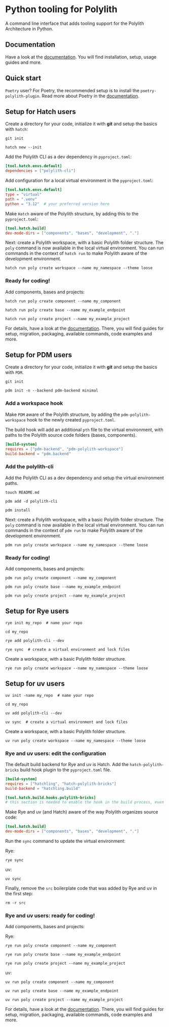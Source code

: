 # Python tooling for Polylith

A command line interface that adds tooling support for the Polylith Architecture in Python.

## Documentation
Have a look at the [documentation](https://davidvujic.github.io/python-polylith-docs/).
You will find installation, setup, usage guides and more.

## Quick start

`Poetry` user? For Poetry, the recommended setup is to install the `poetry-polylith-plugin`.
Read more about Poetry in the [documentation](https://davidvujic.github.io/python-polylith-docs/installation/).

## Setup for Hatch users
Create a directory for your code, initialize it with __git__ and setup the basics with `hatch`:

``` shell
git init

hatch new --init
```

Add the Polylith CLI as a dev dependency in `pyproject.toml`:

``` toml
[tool.hatch.envs.default]
dependencies = ["polylith-cli"]
```

Add configuration for a local virtual environment in the `pyproject.toml`:
``` toml
[tool.hatch.envs.default]
type = "virtual"
path = ".venv"
python = "3.12"  # your preferred version here
```

Make `Hatch` aware of the Polylith structure, by adding this to the `pyproject.toml`:
``` toml
[tool.hatch.build]
dev-mode-dirs = ["components", "bases", "development", "."]

```

Next: create a Polylith workspace, with a basic Polylith folder structure.
The `poly` command is now available in the local virtual environment.
You can run commands in the context of `hatch run` to make Polylith aware of the development environment.

``` shell
hatch run poly create workspace --name my_namespace --theme loose
```

### Ready for coding!

Add components, bases and projects:

``` shell
hatch run poly create component --name my_component

hatch run poly create base --name my_example_endpoint

hatch run poly create project --name my_example_project
```

For details, have a look at the [documentation](https://davidvujic.github.io/python-polylith-docs/).
There, you will find guides for setup, migration, packaging, available commands, code examples and more.


## Setup for PDM users
Create a directory for your code, initialize it with __git__ and setup the basics with `PDM`.

``` shell
git init

pdm init -n --backend pdm-backend minimal
```

### Add a workspace hook
Make `PDM` aware of the Polylith structure, by adding the `pdm-polylith-workspace` hook to the newly created `pyproject.toml`.

The build hook will add an additional `pth` file to the virtual environment,
with paths to the Polylith source code folders (bases, components).

``` toml
[build-system]
requires = ["pdm-backend", "pdm-polylith-workspace"]
build-backend = "pdm.backend"

```

### Add the polylith-cli
Add the Polylith CLI as a dev dependency and setup the virtual environment paths.

``` shell
touch README.md

pdm add -d polylith-cli

pdm install

```

Next: create a Polylith workspace, with a basic Polylith folder structure.
The `poly` command is now available in the local virtual environment.
You can run commands in the context of `pdm run` to make Polylith aware of the development environment.

``` shell
pdm run poly create workspace --name my_namespace --theme loose
```

### Ready for coding!

Add components, bases and projects:

``` shell
pdm run poly create component --name my_component

pdm run poly create base --name my_example_endpoint

pdm run poly create project --name my_example_project
```

## Setup for Rye users
``` shell
rye init my_repo  # name your repo

cd my_repo

rye add polylith-cli --dev

rye sync  # create a virtual environment and lock files
```

Create a workspace, with a basic Polylith folder structure.

``` shell
rye run poly create workspace --name my_namespace --theme loose
```

## Setup for uv users
``` shell
uv init -name my_repo  # name your repo

cd my_repo

uv add polylith-cli --dev

uv sync  # create a virtual environment and lock files
```

Create a workspace, with a basic Polylith folder structure.

``` shell
uv run poly create workspace --name my_namespace --theme loose
```

### Rye and uv users: edit the configuration
The default build backend for Rye and uv is Hatch. Add the `hatch-polylith-bricks` build hook plugin to the `pyproject.toml` file.

``` toml
[build-system]
requires = ["hatchling", "hatch-polylith-bricks"]
build-backend = "hatchling.build"

[tool.hatch.build.hooks.polylith-bricks]
# this section is needed to enable the hook in the build process, even if empty.
```

Make Rye and uv (and Hatch) aware of the way Polylith organizes source code:
``` toml
[tool.hatch.build]
dev-mode-dirs = ["components", "bases", "development", "."]
```

Run the `sync` command to update the virtual environment:


Rye:
``` shell
rye sync
```

uv:
``` shell
uv sync
```

Finally, remove the `src` boilerplate code that was added by Rye and uv in the first step:
``` shell
rm -r src
```

### Rye and uv users: ready for coding!

Add components, bases and projects:

Rye:
``` shell
rye run poly create component --name my_component

rye run poly create base --name my_example_endpoint

rye run poly create project --name my_example_project
```

uv:
``` shell
uv run poly create component --name my_component

uv run poly create base --name my_example_endpoint

uv run poly create project --name my_example_project
```

For details, have a look at the [documentation](https://davidvujic.github.io/python-polylith-docs/).
There, you will find guides for setup, migration, packaging, available commands, code examples and more.
